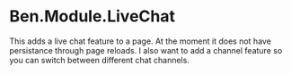 # Ben.Module.LiveChat

This adds a live chat feature to a page. At the moment it does not have persistance through page reloads. I also want to add a channel feature so you can switch between different chat channels. 
